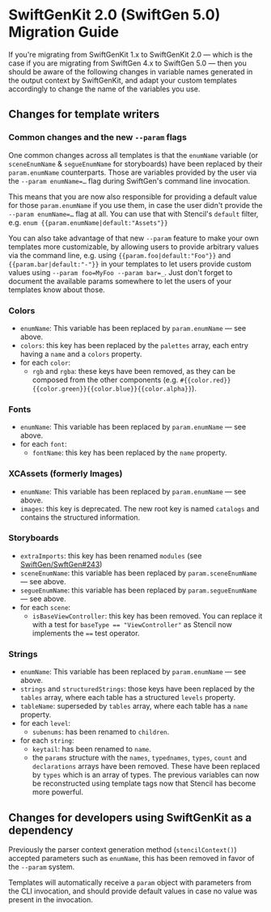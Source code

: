 # SwiftGenKit 2.0 (SwiftGen 5.0) Migration Guide

If you're migrating from SwiftGenKit 1.x to SwiftGenKit 2.0 — which is the case if you are migrating from SwiftGen 4.x to SwiftGen 5.0 — then you should be aware of the following changes in variable names generated in the output context by SwiftGenKit, and adapt your custom templates accordingly to change the name of the variables you use.

## Changes for template writers

### Common changes and the new `--param` flags

One common changes across all templates is that the `enumName` variable (or `sceneEnumName` & `segueEnumName` for storyboards) have been replaced by their `param.enumName` counterparts. Those are variables provided by the user via the `--param enumName=…` flag during SwiftGen's command line invocation.

This means that you are now also responsible for providing a default value for those `param.enumName` if you use them, in case the user didn't provide the `--param enumName=…` flag at all. You can use that with Stencil's `default` filter, e.g. `enum {{param.enumName|default:"Assets"}}`

You can also take advantage of that new `--param` feature to make your own templates more customizable, by allowing users to provide arbitrary values via the command line, e.g. using `{{param.foo|default:"Foo"}}` and `{{param.bar|default:"-"}}` in your templates to let users provide custom values using `--param foo=MyFoo --param bar=_`. Just don't forget to document the available params somewhere to let the users of your templates know about those.

### Colors

- `enumName`: This variable has been replaced by `param.enumName` — see above.
- `colors`: this key has been replaced by the `palettes` array, each entry having a `name` and a `colors` property.
- for each `color`:
  - `rgb` and `rgba`: these keys have been removed, as they can be composed from the other components (e.g. `#{{color.red}}{{color.green}}{{color.blue}}{{color.alpha}}`).

### Fonts

- `enumName`: This variable has been replaced by `param.enumName` — see above.
- for each `font`:
  - `fontName`: this key has been replaced by the `name` property.

### XCAssets (formerly Images)

- `enumName`: This variable has been replaced by `param.enumName` — see above.
- `images`: this key is deprecated. The new root key is named `catalogs` and contains the structured information.

### Storyboards

- `extraImports`: this key has been renamed `modules` (see [SwiftGen/SwftGen#243](https://github.com/AliSoftware/SwiftGen/pull/243))
- `sceneEnumName`: this variable has been replaced by `param.sceneEnumName` — see above.
- `segueEnumName`: this variable has been replaced by `param.segueEnumName` — see above.
- for each `scene`:
  - `isBaseViewController`: this key has been removed. You can replace it with a test for `baseType == "ViewController"` as Stencil now implements the `==` test operator.

### Strings

- `enumName`: This variable has been replaced by `param.enumName` — see above.
- `strings` and `structuredStrings`: those keys have been replaced by the `tables` array, where each table has a structured `levels` property.
- `tableName`: superseded by `tables` array, where each table has a `name` property.
- for each `level`:
  - `subenums`: has been renamed to `children`.
- for each `string`:
  - `keytail`: has been renamed to `name`.
  - the `params` structure with the `names`, `typednames`, `types`, `count` and `declarations` arrays have been removed. These have been replaced by `types` which is an array of types. The previous variables
 can now be reconstructed using template tags now that Stencil has become more powerful.

## Changes for developers using SwiftGenKit as a dependency

Previously the parser context generation method (`stencilContext()`) accepted parameters such as `enumName`, this has been removed in favor of the `--param` system.

Templates will automatically receive a `param` object with parameters from the CLI invocation, and should provide default values in case no value was present in the invocation.
